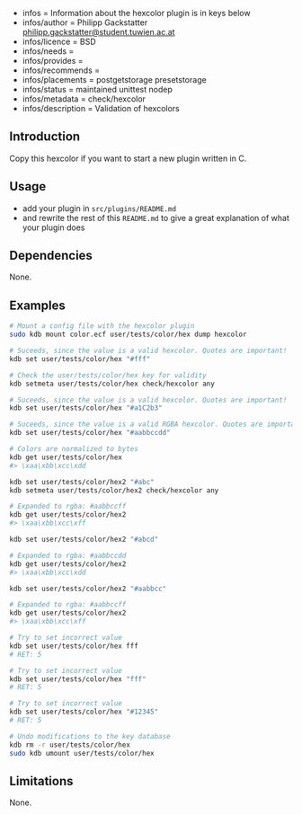 - infos = Information about the hexcolor plugin is in keys below
- infos/author = Philipp Gackstatter <philipp.gackstatter@student.tuwien.ac.at>
- infos/licence = BSD
- infos/needs =
- infos/provides =
- infos/recommends =
- infos/placements = postgetstorage presetstorage
- infos/status = maintained unittest nodep
- infos/metadata = check/hexcolor
- infos/description = Validation of hexcolors

## Introduction

Copy this hexcolor if you want to start a new
plugin written in C.

## Usage

- add your plugin in `src/plugins/README.md`
- and rewrite the rest of this `README.md` to give a great
  explanation of what your plugin does

## Dependencies

None.

## Examples

```sh
# Mount a config file with the hexcolor plugin
sudo kdb mount color.ecf user/tests/color/hex dump hexcolor

# Suceeds, since the value is a valid hexcolor. Quotes are important!
kdb set user/tests/color/hex "#fff"

# Check the user/tests/color/hex key for validity
kdb setmeta user/tests/color/hex check/hexcolor any

# Suceeds, since the value is a valid hexcolor. Quotes are important!
kdb set user/tests/color/hex "#a1C2b3"

# Suceeds, since the value is a valid RGBA hexcolor. Quotes are important!
kdb set user/tests/color/hex "#aabbccdd"

# Colors are normalized to bytes
kdb get user/tests/color/hex
#> \xaa\xbb\xcc\xdd

kdb set user/tests/color/hex2 "#abc"
kdb setmeta user/tests/color/hex2 check/hexcolor any

# Expanded to rgba: #aabbccff
kdb get user/tests/color/hex2
#> \xaa\xbb\xcc\xff

kdb set user/tests/color/hex2 "#abcd"

# Expanded to rgba: #aabbccdd
kdb get user/tests/color/hex2
#> \xaa\xbb\xcc\xdd

kdb set user/tests/color/hex2 "#aabbcc"

# Expanded to rgba: #aabbccff
kdb get user/tests/color/hex2
#> \xaa\xbb\xcc\xff

# Try to set incorrect value
kdb set user/tests/color/hex fff
# RET: 5

# Try to set incorrect value
kdb set user/tests/color/hex "fff"
# RET: 5

# Try to set incorrect value
kdb set user/tests/color/hex "#12345"
# RET: 5

# Undo modifications to the key database
kdb rm -r user/tests/color/hex
sudo kdb umount user/tests/color/hex
```

## Limitations

None.
